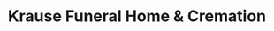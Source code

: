 ---
title: "Krause Funeral Home & Cremation"
url: /milwaukee/krause-funeral-home-und-cremation/
shop: Bestattungen
---